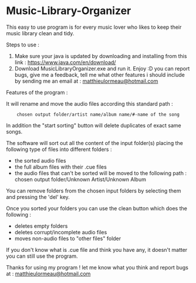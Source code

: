 # Music-Library-Organizer

This easy to use program is for every music lover who likes to keep their music library clean and tidy. 

Steps to use : 

1) Make sure your java is updated by downloading and installing from this link : 
			https://www.java.com/en/download/
2) Download MusicLibraryOrganizer.exe and run it. Enjoy :D you can report bugs, give me a feedback, tell me what other features i should include by sending me an email at : matthieulormeau@hotmail.com

Features of the program : 

It will rename and move the audio files according this standard path :
		
		chosen output folder/artist name/album name/#-name of the song

In addition the "start sorting" button will delete duplicates of exact same songs.

The software will sort out all the content of the input folder(s) placing 
the following type of files into different folders : 
- the sorted audio files 
- the full album files with their .cue files 
- the audio files that can't be sorted will be moved to the following path :
		chosen output folder/Unknown Artist/Unknown Album 

You can remove folders from the chosen input folders by selecting them and pressing the 'del' key.

Once you sorted your folders you can use the clean button which does the following :
- deletes empty folders	
- deletes corrupt/incomplete audio files	
- moves non-audio files to "other files" folder

If you don't know what is .cue file and think you have any,
it doesn't matter you can still use the program.


Thanks for using my program ! let me know what you think and report bugs at :
			matthieulormeau@hotmail.com
